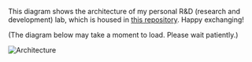 This diagram shows the architecture of my personal R&D (research and development) lab, which is housed in [this repository](https://github.com/Hongbo-Miao/hongbomiao.com). Happy exchanging!

(The diagram below may take a moment to load. Please wait patiently.)

![Architecture](https://github.com/Hongbo-Miao/hongbomiao.com/assets/3375461/2b8f1f21-f67c-4ebd-a74c-585197ce8766)
